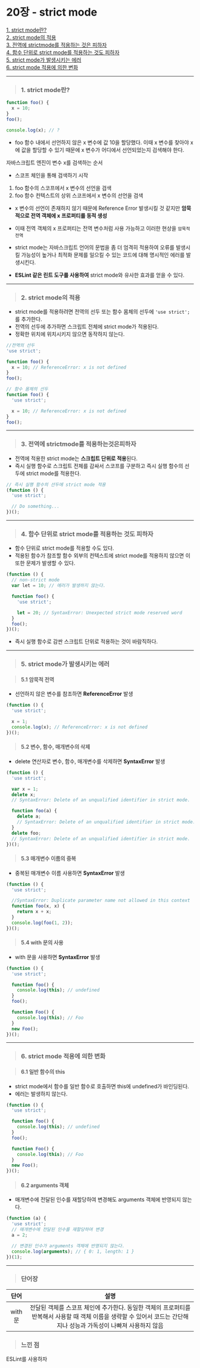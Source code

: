 # 20장 - strict mode

[1. strict mode란?](#1-strict-mode란?)  
[2. strict mode의 적용](#2-strict-mode의-적용)  
[3. 전역에 strictmode를 적용하는 것은 피하자](#3-전역에-strictmode를-적용하는-것은-피하자)  
[4. 함수 단위로 strict mode를 적용하는 것도 피하자](#4-함수-단위로-strict-mode를-적용하는-것도-피하자)  
[5. strict mode가 발생시키는 에러](#5-strict-mode가-발생시키는-에러)  
[6. strict mode 적용에 의한 변화](#6-strict-mode-적용에-의한-변화)

---

> ### 1. strict mode란?

```jsx
function foo() {
  x = 10;
}
foo();

console.log(x); // ?
```

- foo 함수 내에서 선언하지 않은 x 변수에 값 10을 할당했다. 이때 x 변수를 찾아야 x에 값을 할당할 수 있기 때문에 x 변수가 어디에서 선언되었는지 검색해야 한다.

자바스크립트 엔진이 변수 x를 검색하는 순서

- 스코프 체인을 통해 검색하기 시작

1. foo 함수의 스코프에서 x 변수의 선언을 검색
2. foo 함수 컨텍스트의 상위 스코프에서 x 변수의 선언을 검색

- x 변수의 선언이 존재하지 않기 때문에 Reference Error 발생시킬 것 같지만 **암묵적으로 전역 객체에 x 프로퍼티를 동적 생성**
- 이때 전역 객체의 x 프로퍼티는 전역 변수처럼 사용 가능하고 이러한 현상을 `암묵적 전역`

- strict mode는 자바스크립트 언어의 문법을 좀 더 엄격히 적용하여 오류를 발생시킬 가능성이 높거나 최적화 문제를 일으킬 수 있는 코드에 대해 명시적인 에러를 발생시킨다.

- **ESLint 같은 린트 도구를 사용하여** strict mode와 유사한 효과를 얻을 수 있다.

---

> ### 2. strict mode의 적용

- strict mode를 적용하려면 전역의 선두 또는 함수 몸체의 선두에 `'use strict';`를 추가한다.
- 전역의 선두에 추가하면 스크립트 전체에 strict mode가 적용된다.
- 정확한 위치에 위치시키지 않으면 동작하지 않는다.

```jsx
//전역의 선두
'use strict';

function foo() {
  x = 10; // ReferenceError: x is not defined
}
foo();

// 함수 몸체의 선두
function foo() {
  'use strict';

  x = 10; // ReferenceError: x is not defined
}
foo();
```

---

> ### 3. 전역에 strictmode를 적용하는것은피하자

- 전역에 적용한 strict mode는 **스크립트 단위로 적용**된다.
- 즉시 실행 함수로 스크립트 전체를 감싸서 스코프를 구분하고 즉시 실행 함수의 선두에 strict mode를 적용한다.

```jsx
// 즉시 실행 함수의 선두에 strict mode 적용
(function () {
  'use strict';

  // Do something...
})();
```

---

> ### 4. 함수 단위로 strict mode를 적용하는 것도 피하자

- 함수 단위로 strict mode를 적용할 수도 있다.
- 적용된 함수가 참조할 함수 외부의 컨텍스트에 strict mode를 적용하지 않으면 이 또한 문제가 발생할 수 있다.

```jsx
(function () {
  // non-strict mode
  var lеt = 10; // 에러가 발생하지 않는다.

  function foo() {
    'use strict';

    let = 20; // SyntaxError: Unexpected strict mode reserved word
  }
  foo();
})();
```

- 즉시 실행 함수로 감싼 스크립트 단위로 적용하는 것이 바람직하다.

---

> ### 5. strict mode가 발생시키는 에러

> #### 5.1 암묵적 전역

- 선언하지 않은 변수를 참조하면 **ReferenceError** 발생

```jsx
(function () {
  'use strict';

  x = 1;
  console.log(x); // ReferenceError: x is not defined
})();
```

> #### 5.2 변수, 함수, 매개변수의 삭제

- delete 연산자로 변수, 함수, 매개변수를 삭제하면 **SyntaxError** 발생

```jsx
(function () {
  'use strict';

  var x = 1;
  delete x;
  // SyntaxError: Delete of an unqualified identifier in strict mode.

  function foo(a) {
    delete a;
    // SyntaxError: Delete of an unqualified identifier in strict mode.
  }
  delete foo;
  // SyntaxError: Delete of an unqualified identifier in strict mode.
})();
```

> #### 5.3 매개변수 이름의 중복

- 중복된 매개변수 이름 사용하면 **SyntaxError** 발생

```jsx
(function () {
  'use strict';

  //SyntaxError: Duplicate parameter name not allowed in this context
  function foo(x, x) {
    return x + x;
  }
  console.log(foo(1, 2));
})();
```

> #### 5.4 with 문의 사용

- with 문을 사용하면 **SyntaxError** 발생

```jsx
(function () {
  'use strict';

  function foo() {
    console.log(this); // undefined
  }
  foo();

  function Foo() {
    console.log(this); // Foo
  }
  new Foo();
})();
```

---

> ### 6. strict mode 적용에 의한 변화

> #### 6.1 일반 함수의 this

- strict mode에서 함수를 일반 함수로 호출하면 this에 undefined가 바인딩된다.
- 에러는 발생하지 않는다.

```jsx
(function () {
  'use strict';

  function foo() {
    console.log(this); // undefined
  }
  foo();

  function Foo() {
    console.log(this); // Foo
  }
  new Foo();
})();
```

> #### 6.2 arguments 객체

- 매개변수에 전달된 인수를 재할당하여 변경해도 arguments 객체에 반영되지 않는다.

```jsx
(function (a) {
  'use strict';
  // 매개변수에 전달된 인수를 재할당하여 변경
  a = 2;

  // 변경된 인수가 arguments 객체에 반영되지 않는다.
  console.log(arguments); // { 0: 1, length: 1 }
})(1);
```

---

> ### 단어장

|  단어   |                                                                                 설명                                                                                  |
| :-----: | :-------------------------------------------------------------------------------------------------------------------------------------------------------------------: |
| with 문 | 전달된 객체를 스코프 체인에 추가한다. 동일한 객체의 프로퍼티를 반복해서 사용할 때 객체 이름을 생략할 수 있어서 코드는 간단해지나 성능과 가독성이 나빠져 사용하지 않음 |

> ### 느낀 점

ESLint를 사용하자
